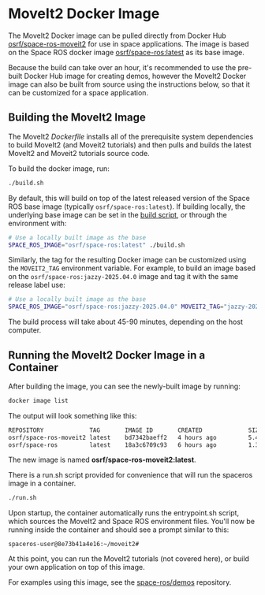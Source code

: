 # MoveIt2 Docker Image
The MoveIt2 Docker image can be pulled directly from Docker Hub [osrf/space-ros-moveit2](https://hub.docker.com/r/osrf/space-ros-moveit2/tags) for use in space applications. The image is based on the Space ROS docker image [osrf/space-ros:latest](https://hub.docker.com/r/osrf/space-ros/tags) as its base image. 

Because the build can take over an hour, it's recommended to use the pre-built Docker Hub image for creating demos, however the MoveIt2 Docker image can also be built from source using the instructions below, so that it can be customized for a space application.

## Building the MoveIt2 Image
The MoveIt2 *Dockerfile* installs all of the prerequisite system dependencies to build MoveIt2 (and Moveit2 tutorials) and then pulls and builds the latest MoveIt2 and Moveit2 tutorials source code.

To build the docker image, run:

```bash
./build.sh
```

By default, this will build on top of the latest released version of the Space ROS base image (typically `osrf/space-ros:latest`).
If building locally, the underlying base image can be set in the [build script](./build.sh), or through the environment with:

```bash
# Use a locally built image as the base
SPACE_ROS_IMAGE="osrf/space-ros:latest" ./build.sh
```

Similarly, the tag for the resulting Docker image can be customized using the `MOVEIT2_TAG` environment variable.
For example, to build an image based on the `osrf/space-ros:jazzy-2025.04.0` image and tag it with the same release label use:

```bash
# Use a locally built image as the base
SPACE_ROS_IMAGE="osrf/space-ros:jazzy-2025.04.0" MOVEIT2_TAG="jazzy-2025.04.0" ./build.sh
```

The build process will take about 45-90 minutes, depending on the host computer.

## Running the MoveIt2 Docker Image in a Container

After building the image, you can see the newly-built image by running:

```bash
docker image list
```

The output will look something like this:

```bash
REPOSITORY             TAG       IMAGE ID       CREATED             SIZE
osrf/space-ros-moveit2 latest    bd7342baeff2   4 hours ago         5.49GB
osrf/space-ros         latest    18a3c6709c93   6 hours ago         1.37GB
```

The new image is named **osrf/space-ros-moveit2:latest**.

There is a run.sh script provided for convenience that will run the spaceros image in a container.

```bash
./run.sh
```

Upon startup, the container automatically runs the entrypoint.sh script, which sources the MoveIt2 and Space ROS environment files.
You'll now be running inside the container and should see a prompt similar to this:

```
spaceros-user@8e73b41a4e16:~/moveit2#
```
At this point, you can run the MoveIt2 tutorials (not covered here), or build your own application on top of this image.

For examples using this image, see the [space-ros/demos](https://github.com/space-ros/demos) repository.
